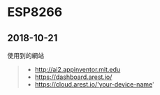 ESP8266
===

2018-10-21
---
使用到的網站

>* http://ai2.appinventor.mit.edu
>* https://dashboard.arest.io/
>* https://cloud.arest.io/'your-device-name'
